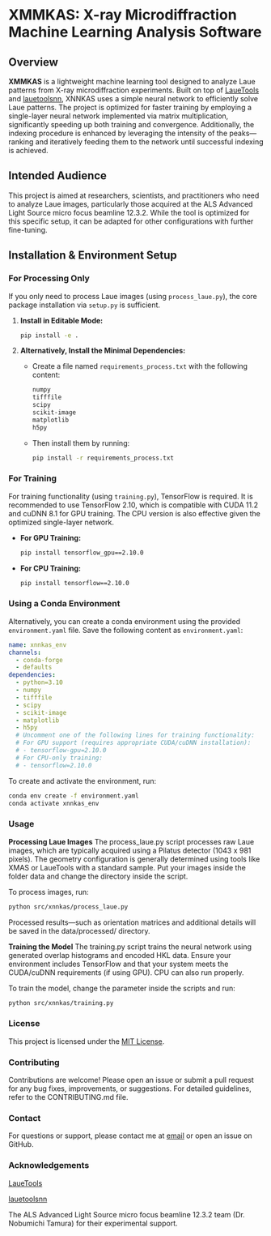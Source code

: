 # XMMKAS: X-ray Microdiffraction Machine Learning Analysis Software

## Overview

**XMMKAS** is a lightweight machine learning tool designed to analyze Laue patterns from X-ray microdiffraction experiments. Built on top of [LaueTools](https://pypi.org/project/LaueTools/) and [lauetoolsnn](https://pypi.org/project/lauetoolsnn/), XNNKAS uses a simple neural network to efficiently solve Laue patterns. The project is optimized for faster training by employing a single-layer neural network implemented via matrix multiplication, significantly speeding up both training and convergence. Additionally, the indexing procedure is enhanced by leveraging the intensity of the peaks—ranking and iteratively feeding them to the network until successful indexing is achieved.

## Intended Audience

This project is aimed at researchers, scientists, and practitioners who need to analyze Laue images, particularly those acquired at the ALS Advanced Light Source micro focus beamline 12.3.2. While the tool is optimized for this specific setup, it can be adapted for other configurations with further fine-tuning.

## Installation & Environment Setup

### For Processing Only

If you only need to process Laue images (using `process_laue.py`), the core package installation via `setup.py` is sufficient.

1. **Install in Editable Mode:**

   ```bash
   pip install -e .
2. **Alternatively, Install the Minimal Dependencies:**

    - Create a file named `requirements_process.txt` with the following content:

        ```txt
        numpy
        tifffile
        scipy
        scikit-image
        matplotlib
        h5py
        ```

    - Then install them by running:

        ```bash
        pip install -r requirements_process.txt
        ```

### For Training

For training functionality (using `training.py`), TensorFlow is required. It is recommended to use TensorFlow 2.10, which is compatible with CUDA 11.2 and cuDNN 8.1 for GPU training. The CPU version is also effective given the optimized single-layer network.

- **For GPU Training:**

    ```bash
    pip install tensorflow_gpu==2.10.0
    ```

- **For CPU Training:**

    ```bash
    pip install tensorflow==2.10.0
    ```

### Using a Conda Environment

Alternatively, you can create a conda environment using the provided `environment.yaml` file. Save the following content as `environment.yaml`:

```yaml
name: xnnkas_env
channels:
  - conda-forge
  - defaults
dependencies:
  - python=3.10
  - numpy
  - tifffile
  - scipy
  - scikit-image
  - matplotlib
  - h5py
  # Uncomment one of the following lines for training functionality:
  # For GPU support (requires appropriate CUDA/cuDNN installation):
  # - tensorflow-gpu=2.10.0
  # For CPU-only training:
  # - tensorflow=2.10.0
  ```

To create and activate the environment, run:
```bash
conda env create -f environment.yaml 
conda activate xnnkas_env
```

### Usage
**Processing Laue Images**
The process_laue.py script processes raw Laue images, which are typically acquired using a Pilatus detector (1043 x 981 pixels). The geometry configuration is generally determined using tools like XMAS or LaueTools with a standard sample.
Put your images inside the folder data and change the directory inside the script.

To process images, run:
```bash
python src/xnnkas/process_laue.py
```
Processed results—such as orientation matrices and additional details will be saved in the data/processed/ directory.

**Training the Model**
The training.py script trains the neural network using generated overlap histograms and encoded HKL data. Ensure your environment includes TensorFlow and that your system meets the CUDA/cuDNN requirements (if using GPU). CPU can also run properly. 

To train the model, change the parameter inside the scripts and run:
```bash
python src/xnnkas/training.py
```

### License
This project is licensed under the [MIT License](https://mit-license.org/).

### Contributing
Contributions are welcome! Please open an issue or submit a pull request for any bug fixes, improvements, or suggestions. For detailed guidelines, refer to the CONTRIBUTING.md file.

### Contact
For questions or support, please contact me at [email](tkp203059@gmail.com) or open an issue on GitHub.

### Acknowledgements
[LaueTools](https://pypi.org/project/LaueTools/)

[lauetoolsnn](https://pypi.org/project/lauetoolsnn/)

The ALS Advanced Light Source micro focus beamline 12.3.2 team (Dr. Nobumichi Tamura) for their experimental support.



